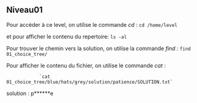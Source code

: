 ## Niveau01
Pour accéder à ce level, on utilise le commande *cd* :    `cd /home/level`

 et pour afficher le contenu du repertoire:    `ls -al`

Pour trouver le chemin vers la solution, on utilise la commande *find* :   `find 01_choice_tree/`
      
Pour afficher le contenu du fichier, on utilise le commande *cat* :   

                `cat 01_choice_tree/blue/hats/grey/solution/patience/SOLUTION.txt`

solution : p******e
